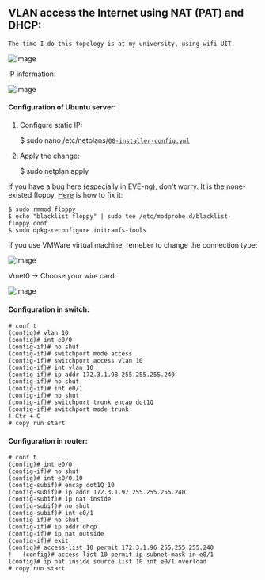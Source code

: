 ## VLAN access the Internet using NAT (PAT) and DHCP:
    The time I do this topology is at my university, using wifi UIT.

![image](https://user-images.githubusercontent.com/93396414/205857800-74971928-0a68-4a7f-8b80-d56a42878a91.png)

IP information:

![image](https://user-images.githubusercontent.com/93396414/205860602-97392d74-6b28-4bb7-9148-ade047b2e0cf.png)

#### Configuration of Ubuntu server:

1. Configure static IP:
    
    $ sudo nano /etc/netplans/[`00-installer-config.yml`](00-installer-config.yml)
    
2. Apply the change:

    $ sudo netplan apply
    
If you have a bug here (especially in EVE-ng), don't worry. It is the none-existed floppy. [Here] is how to fix it:
    
    $ sudo rmmod floppy
    $ echo "blacklist floppy" | sudo tee /etc/modprobe.d/blacklist-floppy.conf
    $ sudo dpkg-reconfigure initramfs-tools
    
If you use VMWare virtual machine, remeber to change the connection type:

![image](https://user-images.githubusercontent.com/93396414/207284271-95a1f77e-bb6c-4970-9698-40e5d4826dfc.png)

Vmet0 -> Choose your wire card:

![image](https://user-images.githubusercontent.com/93396414/207284491-a47863aa-3c63-4b07-9e26-27e6298835ec.png)

#### Configuration in switch:

    # conf t
    (config)# vlan 10
    (config)# int e0/0
    (config-if)# no shut
    (config-if)# switchport mode access
    (config-if)# switchport access vlan 10
    (config-if)# int vlan 10
    (config-if)# ip addr 172.3.1.98 255.255.255.240
    (config-if)# no shut
    (config-if)# int e0/1
    (config-if)# no shut
    (config-if)# switchport trunk encap dot1Q
    (config-if)# switchport mode trunk
    ! Ctr + C
    # copy run start
    
#### Configuration in router:

    # conf t
    (config)# int e0/0
    (config-if)# no shut
    (config)# int e0/0.10
    (config-subif)# encap dot1Q 10
    (config-subif)# ip addr 172.3.1.97 255.255.255.240
    (config-subif)# ip nat inside
    (config-subif)# no shut
    (config-subif)# int e0/1
    (config-if)# no shut
    (config-if)# ip addr dhcp
    (config-if)# ip nat outside
    (config-if)# exit
    (config)# access-list 10 permit 172.3.1.96 255.255.255.240
    !   (config)# access-list 10 permit ip-subnet-mask-in-e0/1
    (config)# ip nat inside source list 10 int e0/1 overload
    # copy run start
    
[Here]: https://askubuntu.com/questions/719058/blk-update-request-i-o-error-dev-fd0-sector-0

